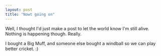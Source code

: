 ```yaml
---
layout: post
title: "Nowt going on"
---
```

Well, I thought I'd just make a post to let the world know I'm still alive.
Nothing is happening though. Really.

I bought a Big Muff, and someone else bought a windball so we can play better
cricket. :)
